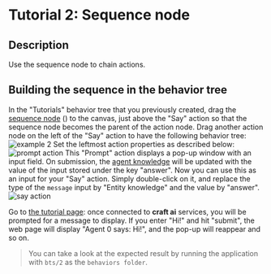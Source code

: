 # Tutorial 2: Sequence node #

## Description ##

Use the sequence node to chain actions.

## Building the sequence in the behavior tree ##

In the "Tutorials" behavior tree that you previously created, drag the [sequence node](http://doc.craft.ai/behaviors/sequence/index.html) (<span class='craft-node-sequence'></span>) to the canvas, just above the "Say" action so that the sequence node becomes the parent of the action node. Drag another action node on the left of the "Say" action to have the following behavior tree:
![example 2](https://raw.githubusercontent.com/craft-ai/tutorials/master/doc/2/example2.png)
Set the leftmost action properties as described below:
![prompt action](https://raw.githubusercontent.com/craft-ai/tutorials/master/doc/2/prompt.png)
This "Prompt" action displays a pop-up window with an input field. On submission, the [agent knowledge](http://doc.craft.ai/knowledge/index.md#entity-knowledge) will be updated with the value of the input stored under the key "answer".
Now you can use this as an input for your "Say" action. Simply double-click on it, and replace the type of the `message` input by "Entity knowledge" and the value by "answer".
![say action](https://raw.githubusercontent.com/craft-ai/tutorials/master/doc/2/say.png)

Go to [the tutorial page](http://www.craft.ai/tutorials/): once connected to **craft ai** services, you will be prompted for a message to display. If you enter "Hi!" and hit "submit", the web page will display "Agent 0 says: Hi!", and the pop-up will reappear and so on.

> You can take a look at the expected result by running the application with `bts/2` as the `behaviors folder`.
